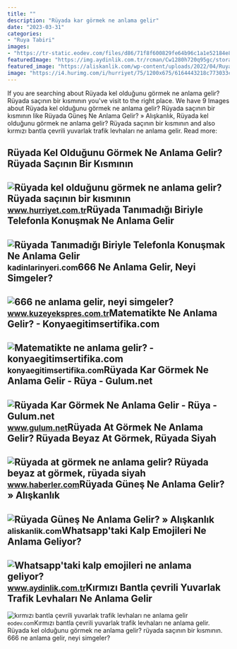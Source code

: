 ```yaml
---
title: ""
description: "Rüyada kar görmek ne anlama gelir"
date: "2023-03-31"
categories:
- "Ruya Tabiri"
images:
- "https://tr-static.eodev.com/files/d86/71f8f600829fe64b96c1a1e52184e847.jpeg"
featuredImage: "https://img.aydinlik.com.tr/rcman/Cw1280h720q95gc/storage/files/images/2022/07/13/whatsapptaki-kalp-emojileri-ne-anlama-geliyor-TKQe.jpg"
featured_image: "https://aliskanlik.com/wp-content/uploads/2022/04/Ruyada-Gunes-Ne-Anlama-Gelir.jpeg"
image: "https://i4.hurimg.com/i/hurriyet/75/1200x675/6164443218c773033c971bdd.jpg"
---
```


If you are searching about Rüyada kel olduğunu görmek ne anlama gelir? Rüyada saçının bir kısmının you've visit to the right place. We have 9 Images about Rüyada kel olduğunu görmek ne anlama gelir? Rüyada saçının bir kısmının like Rüyada Güneş Ne Anlama Gelir? » Alışkanlık, Rüyada kel olduğunu görmek ne anlama gelir? Rüyada saçının bir kısmının and also kırmızı bantla çevrili yuvarlak trafik levhaları ne anlama gelir. Read more:

Rüyada Kel Olduğunu Görmek Ne Anlama Gelir? Rüyada Saçının Bir Kısmının
-----------------------------------------------------------------------

 ![Rüyada kel olduğunu görmek ne anlama gelir? Rüyada saçının bir kısmının](https://i4.hurimg.com/i/hurriyet/75/1200x675/6164443218c773033c971bdd.jpg) <small>www.hurriyet.com.tr</small>Rüyada Tanımadığı Biriyle Telefonla Konuşmak Ne Anlama Gelir
------------------------------------------------------------

 ![Rüyada Tanımadığı Biriyle Telefonla Konuşmak Ne Anlama Gelir](https://kadinlarinyeri.com/wp-content/uploads/2021/12/Ruyada-Tanimadigi-Biriyle-Telefonla-Konusmak-Ne-Anlama-Gelir.jpg) <small>kadinlarinyeri.com</small>666 Ne Anlama Gelir, Neyi Simgeler?
-----------------------------------

 ![666 ne anlama gelir, neyi simgeler?](https://kuzeyeksprescomtr.teimg.com/kuzeyekspres-com-tr/uploads/2023/06/666-ne-anlama-gelir.jpg) <small>www.kuzeyekspres.com.tr</small>Matematikte Ne Anlama Gelir? - Konyaegitimsertifika.com
-------------------------------------------------------

 ![Matematikte ne anlama gelir? - konyaegitimsertifika.com](https://konyaegitimsertifika.com/wp-content/uploads/2022/11/Matematikte-ne-anlama-gelir.png) <small>konyaegitimsertifika.com</small>Rüyada Kar Görmek Ne Anlama Gelir - Rüya - Gulum.net
----------------------------------------------------

 ![Rüyada Kar Görmek Ne Anlama Gelir - Rüya - Gulum.net](https://www.gulum.net/images/haberler/2021/08/ruyada-kar-gormek-ne-anlama-gelir-8054.jpg) <small>www.gulum.net</small>Rüyada At Görmek Ne Anlama Gelir? Rüyada Beyaz At Görmek, Rüyada Siyah
----------------------------------------------------------------------

 ![Rüyada at görmek ne anlama gelir? Rüyada beyaz at görmek, rüyada siyah](https://foto.haberler.com/haber/2019/10/30/ruyada-at-gormek-ne-anlama-gelir-12566959_7097_m.jpg) <small>www.haberler.com</small>Rüyada Güneş Ne Anlama Gelir? » Alışkanlık
------------------------------------------

 ![Rüyada Güneş Ne Anlama Gelir? » Alışkanlık](https://aliskanlik.com/wp-content/uploads/2022/04/Ruyada-Gunes-Ne-Anlama-Gelir.jpeg) <small>aliskanlik.com</small>Whatsapp'taki Kalp Emojileri Ne Anlama Geliyor?
-----------------------------------------------

 ![Whatsapp'taki kalp emojileri ne anlama geliyor?](https://img.aydinlik.com.tr/rcman/Cw1280h720q95gc/storage/files/images/2022/07/13/whatsapptaki-kalp-emojileri-ne-anlama-geliyor-TKQe.jpg) <small>www.aydinlik.com.tr</small>Kırmızı Bantla çevrili Yuvarlak Trafik Levhaları Ne Anlama Gelir
----------------------------------------------------------------

 ![kırmızı bantla çevrili yuvarlak trafik levhaları ne anlama gelir](https://tr-static.eodev.com/files/d86/71f8f600829fe64b96c1a1e52184e847.jpeg) <small>eodev.com</small>Kırmızı bantla çevrili yuvarlak trafik levhaları ne anlama gelir. Rüyada kel olduğunu görmek ne anlama gelir? rüyada saçının bir kısmının. 666 ne anlama gelir, neyi simgeler?
